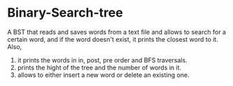 # Binary-Search-tree
A BST that reads and saves words from a text file and allows to search for a certain word, and if the word doesn't exist, it prints the 
closest word to it. Also, 
1) it prints the words in in, post, pre order and BFS traversals.
2) prints the hight of the tree and the number of words in it.
3) allows to either insert a new word or delete an existing one.

